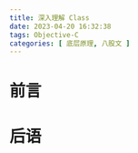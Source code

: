 ```yaml
---
title: 深入理解 Class
date: 2023-04-20 16:32:38
tags: Objective-C 
categories: [ 底层原理, 八股文 ]
---
```


# 前言

<!-- more -->

# 后语